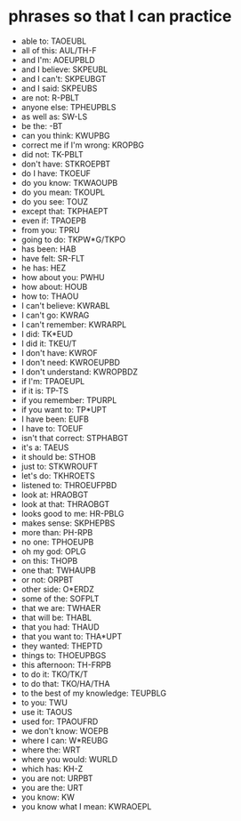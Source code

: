 # phrases so that I can practice

 * able to: TAOEUBL
 * all of this: AUL/TH-F
 * and I'm: AOEUPBLD
 * and I believe: SKPEUBL
 * and I can't: SKPEUBGT
 * and I said: SKPEUBS
 * are not: R-PBLT
 * anyone else: TPHEUPBLS
 * as well as: SW-LS
 * be the: -BT
 * can you think: KWUPBG
 * correct me if I'm wrong: KROPBG
 * did not: TK-PBLT
 * don't have: STKROEPBT
 * do I have: TKOEUF
 * do you know: TKWAOUPB
 * do you mean: TKOUPL
 * do you see: TOUZ
 * except that: TKPHAEPT
 * even if: TPAOEPB
 * from you: TPRU
 * going to do: TKPW*G/TKPO
 * has been: HAB
 * have felt: SR-FLT
 * he has: HEZ
 * how about you: PWHU
 * how about: HOUB
 * how to: THAOU
 * I can't believe: KWRABL
 * I can't go: KWRAG
 * I can't remember: KWRARPL
 * I did: TK*EUD
 * I did it: TKEU/T
 * I don't have: KWROF
 * I don't need: KWROEUPBD
 * I don't understand: KWROPBDZ
 * if I'm: TPAOEUPL
 * if it is: TP-TS 
 * if you remember: TPURPL
 * if you want to: TP*UPT
 * I have been: EUFB
 * I have to: TOEUF
 * isn't that correct: STPHABGT
 * it's a: TAEUS
 * it should be: STHOB
 * just to: STKWROUFT
 * let's do: TKHROETS
 * listened to: THROEUFPBD
 * look at: HRAOBGT
 * look at that: THRAOBGT
 * looks good to me: HR-PBLG
 * makes sense: SKPHEPBS
 * more than: PH-RPB
 * no one: TPHOEUPB
 * oh my god: OPLG
 * on this: THOPB
 * one that: TWHAUPB
 * or not: ORPBT
 * other side: O*ERDZ
 * some of the: SOFPLT
 * that we are: TWHAER
 * that will be: THABL
 * that you had: THAUD
 * that you want to: THA*UPT
 * they wanted: THEPTD
 * things to: THOEUPBGS
 * this afternoon: TH-FRPB
 * to do it: TKO/TK/T
 * to do that: TKO/HA/THA
 * to the best of my knowledge: TEUPBLG
 * to you: TWU
 * use it: TAOUS
 * used for: TPAOUFRD
 * we don't know: WOEPB
 * where I can: W*REUBG
 * where the: WRT
 * where you would: WURLD
 * which has: KH-Z
 * you are not: URPBT
 * you are the: URT
 * you know: KW
 * you know what I mean: KWRAOEPL